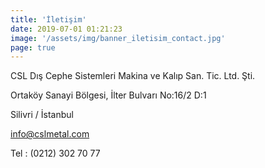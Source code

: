 ```yaml
---
title: 'İletişim'
date: 2019-07-01 01:21:23
image: '/assets/img/banner_iletisim_contact.jpg'
page: true
---
```


CSL Dış Cephe Sistemleri Makina ve Kalıp San. Tic. Ltd. Şti.


Ortaköy Sanayi Bölgesi, İlter Bulvarı No:16/2 D:1


Silivri / İstanbul


info@cslmetal.com


Tel : (0212) 302 70 77
